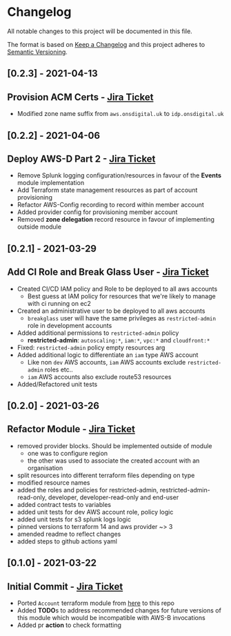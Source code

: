# Changelog
All notable changes to this project will be documented in this file.

The format is based on [Keep a Changelog](http://keepachangelog.com/en/1.0.0/)
and this project adheres to [Semantic Versioning](http://semver.org/spec/v2.0.0.html).

## [0.2.3] - 2021-04-13
## Provision ACM Certs - [Jira Ticket](https://collaborate2.ons.gov.uk/jira/browse/IDPT-446)
- Modified zone name suffix from `aws.onsdigital.uk` to `idp.onsdigital.uk`


## [0.2.2] - 2021-04-06
## Deploy AWS-D Part 2 - [Jira Ticket](https://collaborate2.ons.gov.uk/jira/browse/IDPT-442)
- Remove Splunk logging configuration/resources in favour of the **Events** module implementation
- Add Terraform state management resources as part of account provisioning
- Refactor AWS-Config recording to record within member account
- Added provider config for provisioning member account
- Removed **zone delegation** record resource in favour of implementing outside module


## [0.2.1] - 2021-03-29
## Add CI Role and Break Glass User - [Jira Ticket](https://collaborate2.ons.gov.uk/jira/browse/IDPT-354)
- Created CI/CD IAM policy and Role to be deployed to all aws accounts
  - Best guess at IAM policy for resources that we're likely to manage with ci running on ec2
- Created an administrative user to be deployed to all aws accounts
  - `breakglass` user will have the same privileges as `restricted-admin` role in development accounts
- Added additional permissions to `restricted-admin` policy
  - **restricted-admin**: `autoscaling:*`, `iam:*`, `vpc:*` and `cloudfront:*`
- Fixed: `restricted-admin` policy empty resources arg
- Added additional logic to differentiate an `iam` type AWS account
  - Like non `dev` AWS accounts, `iam` AWS accounts exclude `restricted-admin` roles etc..
  - `iam` AWS accounts also exclude route53 resources
- Added/Refactored unit tests


## [0.2.0] - 2021-03-26
## Refactor Module - [Jira Ticket](https://collaborate2.ons.gov.uk/jira/browse/IDPT-355)
- removed provider blocks.  Should be implemented outside of module
  - one was to configure region
  - the other was used to associate the created account with an organisation
- split resources into different terraform files depending on type
- modified resource names
- added the roles and policies for restricted-admin, restricted-admin-read-only, developer, developer-read-only and end-user
- added contract tests to variables
- added unit tests for dev AWS account role, policy logic
- added unit tests for s3 splunk logs logic
- pinned versions to terraform 14 and aws provider ~> 3
- amended readme to reflect changes
- added steps to github actions yaml


## [0.1.0] - 2021-03-22
## Initial Commit - [Jira Ticket](https://collaborate2.ons.gov.uk/jira/browse/IDPT-351)
- Ported `Account` terraform module from [here](https://github.com/ONSdigital/aws-terraform/tree/main/terraform/aws/Account) 
  to this repo
- Added **TODO**s to address recommended changes for future versions of this module which would be incompatible with AWS-B
  invocations
- Added pr **action** to check formatting
